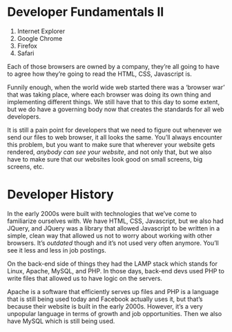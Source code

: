 # Developer Fundamentals II

1. Internet Explorer
2. Google Chrome
3. Firefox
4. Safari

Each of those browsers are owned by a company, they’re all going to have to agree how they’re going to read the HTML, CSS, Javascript is.

Funnily enough, when the world wide web started there was a ‘browser war’ that was taking place, where each browser was doing its own thing and implementing different things. We still have that to this day to some extent, but we do have a governing body now that creates the standards for all web developers.

It is still a pain point for developers that we need to figure out whenever we send our files to web browser, it all looks the same. You’ll always encounter this problem, but you want to make sure that wherever your website gets rendered, *anybody can see your website*, and not only that, but we also have to make sure that our websites look good on small screens, big screens, etc.

# Developer History
In the early 2000s were built with technologies that we’ve come to familiarize ourselves with. We have HTML, CSS, Javascript, but we also had JQuery, and JQuery was a library that allowed Javascript to be written in a simple, clean way that allowed us not to worry about working with other browsers. It’s *outdated* though and it’s not used very often anymore. You’ll see it less and less in job postings.

On the back-end side of things they had the LAMP stack which stands for Linux, Apache, MySQL, and PHP. In those days, back-end devs used PHP to write files that allowed us to have logic on the servers.

Apache is a software that efficiently serves up files and PHP is a language that is still being used today and Facebook actually uses it, but that’s because their website is built in the early 2000s. However, it’s a very unpopular language in terms of growth and job opportunities. Then we also have MySQL which is still being used.
